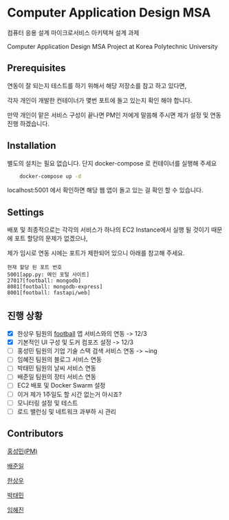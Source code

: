 # Computer Application Design MSA

컴퓨터 응용 설계 마이크로서비스 아키텍쳐 설계  과제 

Computer Application Design MSA Project at Korea Polytechnic University


## Prerequisites
연동이 잘 되는지 테스트를 하기 위해서 해당 저장소를 참고 하고 있다면,

각자 개인이 개발한 컨테이너가 몇번 포트에 돌고 있는지 확인 해야 합니다.

만약 개인이 맡은 서비스 구성이 끝나면 PM인 저에게 말씀해 주시면 제가 설정 및 연동 진행 하겠습니다.


## Installation
별도의 설치는 필요 없습니다.
단지 docker-compose 로 컨테이너를 실행해 주세요
```bash
    docker-compose up -d
```

localhost:5001 에서 확인하면 해당 웹 앱이 돌고 있는 걸 확인 할 수 있습니다.
 
## Settings
배포 및 최종적으로는 각각의 서비스가 하나의 EC2 Instance에서 실행 될 것이기 때문에 포트 할당의 문제가 없겠으나,

 제가 임시로 연동 시에는 포트가 제한되어 있으니 아래를 참고해 주세요.

```
현재 할당 된 포트 번호
5001[app.py: 메인 포털 사이트]
27017[football: mongodb]
8081[football: mongodb-express]
8001[football: fastapi/web]
```

## 진행 상황
- [x] 한상우 팀원의 [football](https://github.com/comungsul/football) 앱 서비스와의 연동 -> 12/3
- [x] 기본적인 UI 구성 및 도커 컴포즈 설정 -> 12/3
- [ ] 홍성민 팀원의 기업 기술 스택 검색 서비스 연동 -> ~ing
- [ ] 임혜진 팀원의 블로그 서비스 연동
- [ ] 박태민 팀원의 날씨 서비스 연동
- [ ] 배준일 팀원의 장터 서비스 연동
- [ ] EC2 배포 및 Docker Swarm 설정
- [ ] 이거 제가 1주일도 할 시간 없는거 아시죠?
- [ ] 모니터링 설정 및 테스트
- [ ] 로드 밸런싱 및 네트워크 과부하 시 관리
## Contributors 
[홍성민(PM)](https://github.com/KKodiac)

[배준일](https://github.com/bjo6300)

[한상우](https://github.com/sktkddn777)

[박태민](https://github.com/Taemin0624)

[임혜진](https://github.com/imagine99)

